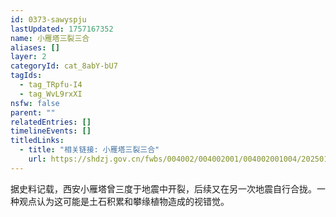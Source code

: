 ```yaml
---
id: 0373-sawyspju
lastUpdated: 1757167352
name: 小雁塔三裂三合
aliases: []
layer: 2
categoryId: cat_8abY-bU7
tagIds:
  - tag_TRpfu-I4
  - tag_WvL9rxXI
nsfw: false
parent: ""
relatedEntries: []
timelineEvents: []
titledLinks:
  - title: "相关链接: 小雁塔三裂三合"
    url: https://shdzj.gov.cn/fwbs/004002/004002001/004002001004/20250123/4f667a5f-82b8-4ab0-bf7b-e68f4f54f140.html
---
```


据史料记载，西安小雁塔曾三度于地震中开裂，后续又在另一次地震自行合拢。一种观点认为这可能是土石积累和攀缘植物造成的视错觉。